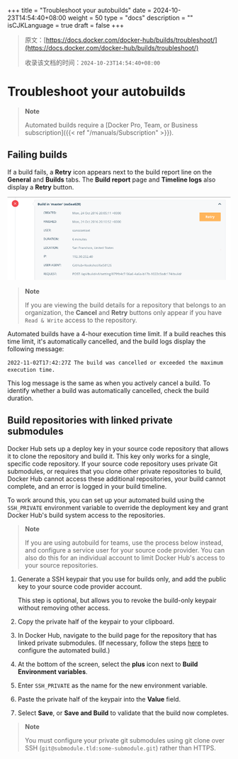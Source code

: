 +++
title = "Troubleshoot your autobuilds"
date = 2024-10-23T14:54:40+08:00
weight = 50
type = "docs"
description = ""
isCJKLanguage = true
draft = false
+++

> 原文：[https://docs.docker.com/docker-hub/builds/troubleshoot/](https://docs.docker.com/docker-hub/builds/troubleshoot/)
>
> 收录该文档的时间：`2024-10-23T14:54:40+08:00`

# Troubleshoot your autobuilds

> **Note**
>
> 
>
> Automated builds require a [Docker Pro, Team, or Business subscription]({{< ref "/manuals/Subscription" >}}).

## Failing builds

If a build fails, a **Retry** icon appears next to the build report line on the **General** and **Builds** tabs. The **Build report** page and **Timeline logs** also display a **Retry** button.

![Timeline view showing the retry build button](Troubleshootyourautobuilds_img/retry-build.png)

> **Note**
>
> 
>
> If you are viewing the build details for a repository that belongs to an organization, the **Cancel** and **Retry** buttons only appear if you have `Read & Write` access to the repository.

Automated builds have a 4-hour execution time limit. If a build reaches this time limit, it's automatically cancelled, and the build logs display the following message:



```text
2022-11-02T17:42:27Z The build was cancelled or exceeded the maximum execution time.
```

This log message is the same as when you actively cancel a build. To identify whether a build was automatically cancelled, check the build duration.

## Build repositories with linked private submodules

Docker Hub sets up a deploy key in your source code repository that allows it to clone the repository and build it. This key only works for a single, specific code repository. If your source code repository uses private Git submodules, or requires that you clone other private repositories to build, Docker Hub cannot access these additional repositories, your build cannot complete, and an error is logged in your build timeline.

To work around this, you can set up your automated build using the `SSH_PRIVATE` environment variable to override the deployment key and grant Docker Hub's build system access to the repositories.

> **Note**
>
> 
>
> If you are using autobuild for teams, use the process below instead, and configure a service user for your source code provider. You can also do this for an individual account to limit Docker Hub's access to your source repositories.

1. Generate a SSH keypair that you use for builds only, and add the public key to your source code provider account.

   This step is optional, but allows you to revoke the build-only keypair without removing other access.

2. Copy the private half of the keypair to your clipboard.

3. In Docker Hub, navigate to the build page for the repository that has linked private submodules. (If necessary, follow the steps [here](https://docs.docker.com/docker-hub/builds/#configure-automated-builds) to configure the automated build.)

4. At the bottom of the screen, select the **plus** icon next to **Build Environment variables**.

5. Enter `SSH_PRIVATE` as the name for the new environment variable.

6. Paste the private half of the keypair into the **Value** field.

7. Select **Save**, or **Save and Build** to validate that the build now completes.

> **Note**
>
> 
>
> You must configure your private git submodules using git clone over SSH (`git@submodule.tld:some-submodule.git`) rather than HTTPS.
